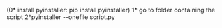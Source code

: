 (0* install pyinstaller: pip install pyinstaller)
1* go to folder containing the script
2*pyinstaller --onefile script.py